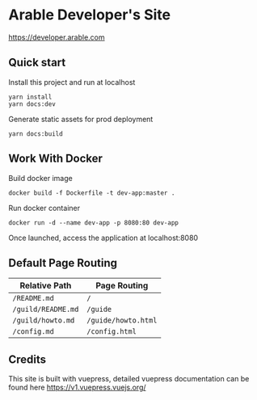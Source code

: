
# Arable Developer's Site

https://developer.arable.com

## Quick start

Install this project and run at localhost
```
yarn install
yarn docs:dev
````

Generate static assets for prod deployment
```
yarn docs:build
```

## Work With Docker

Build docker image
```
docker build -f Dockerfile -t dev-app:master .
```

Run docker container
```
docker run -d --name dev-app -p 8080:80 dev-app
```

Once launched, access the application at localhost:8080

## Default Page Routing

| Relative Path | Page Routing |
|---|---|
| `/README.md` | `/` |
| `/guild/README.md` | `/guide` |
| `/guild/howto.md` | `/guide/howto.html` |
| `/config.md` | `/config.html` |

## Credits

This site is built with vuepress, detailed vuepress documentation can be found here
https://v1.vuepress.vuejs.org/
